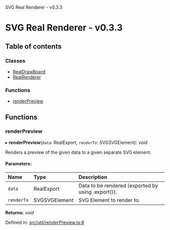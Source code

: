 SVG Real Renderer - v0.3.3

# SVG Real Renderer - v0.3.3

## Table of contents

### Classes

- [RealDrawBoard](docs/classes/realdrawboard.md)
- [RealRenderer](docs/classes/realrenderer.md)

### Functions

- [renderPreview](docs/docs.md#renderpreview)

## Functions

### renderPreview

▸ **renderPreview**(`data`: RealExport, `renderTo`: SVGSVGElement): *void*

Renders a preview of the given data to a given separate SVG element.

#### Parameters:

Name | Type | Description |
:------ | :------ | :------ |
`data` | RealExport | Data to be rendered (exported by using .export()).   |
`renderTo` | SVGSVGElement | SVG Element to render to.    |

**Returns:** *void*

Defined in: [src/util/renderPreview.ts:8](https://github.com/HarshKhandeparkar/svg-real-renderer/blob/5fe16e3/src/util/renderPreview.ts#L8)
